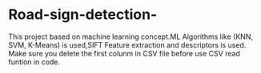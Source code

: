 # Road-sign-detection-
This project based on machine learning concept.ML Algorithms like (KNN, SVM, K-Means) is used,SIFT Feature extraction and descriptors is used.
Make sure you delete the first colunm in CSV file before use CSV read funtion in code.
